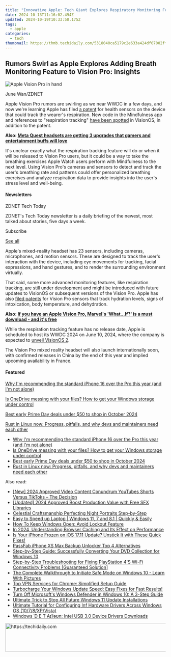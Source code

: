 ```yaml
---
title: "Innovative Apple: Tech Giant Explores Respiratory Monitoring Feature in Newest Vision Pro Wearable - Insights"
date: 2024-10-13T11:16:02.494Z
updated: 2024-10-19T10:33:50.175Z
tags:
  - apple
categories:
  - tech
thumbnail: https://thmb.techidaily.com/5318040ca5179c2e633a424df07002ffecf49f8c5fba9d132e9a804f9e655142.jpg
---
```


## Rumors Swirl as Apple Explores Adding Breath Monitoring Feature to Vision Pro: Insights

![Apple Vision Pro in hand](https://www.zdnet.com/a/img/resize/3222a64cb7eae075014546937a233f8c8d794bb3/2024/02/05/349f4742-9a64-472f-9898-659d5605c313/dsc01195-2.jpg?auto=webp&width=1280)

June Wan/ZDNET

Apple Vision Pro rumors are swirling as we near WWDC in a few days, and now we're learning Apple has filed [a patent](https://ppubs.uspto.gov/dirsearch-public/print/downloadPdf/20240090818) for health sensors on the device that could track the wearer's respiration. New code in the Mindfulness app and references to "respiration tracking" [have been spotted](https://www.macrumors.com/2024/06/03/apple-vision-pro-mindfulness-respiration/) in VisionOS, in addition to the patent.

**Also: [Meta Quest headsets are getting 3 upgrades that gamers and entertainment buffs will love](https://www.zdnet.com/article/meta-quest-headsets-are-getting-3-upgrades-that-gamers-and-entertainment-buffs-will-love/)**

It's unclear exactly what the respiration tracking feature will do or when it will be released to Vision Pro users, but it could be a way to take the breathing exercises Apple Watch users perform with Mindfulness to the next level. Using Vision Pro's cameras and sensors to detect and track the user's breathing rate and patterns could offer personalized breathing exercises and analyze respiration data to provide insights into the user's stress level and well-being.

#### Newsletters

ZDNET Tech Today

ZDNET's Tech Today newsletter is a daily briefing of the newest, most talked about stories, five days a week.

 Subscribe

[See all](https://www.zdnet.com/newsletters/)

Apple's mixed-reality headset has 23 sensors, including cameras, microphones, and motion sensors. These are designed to track the user's interaction with the device, including eye movements for tracking, facial expressions, and hand gestures, and to render the surrounding environment virtually. 

That said, some more advanced monitoring features, like respiration tracking, are still under development and might be introduced with future updates to VisionOS or subsequent versions of the Vision Pro. Apple has also [filed patents](https://www.myhealthyapple.com/6-ways-apple-plans-to-use-vision-pro-in-health-monitoring-and-assisting-with-medical-impairment-issues/) for Vision Pro sensors that track hydration levels, signs of intoxication, body temperature, and dehydration.

**Also: [If you have an Apple Vision Pro, Marvel's 'What…If?' is a must download - and it's free](https://www.zdnet.com/article/marvels-what-if-brings-immersive-vr-to-apple-vision-pro-for-free/)**

While the respiration tracking feature has no release date, Apple is scheduled to host its WWDC 2024 on June 10, 2024, where the company is expected to [unveil VisionOS 2](https://www.zdnet.com/article/10-things-id-like-to-see-in-visionos-2-0/).

The Vision Pro mixed reality headset will also launch internationally soon, with confirmed releases in China by the end of this year and implied upcoming availability in France. 

#### Featured

[Why I'm recommending the standard iPhone 16 over the Pro this year (and I'm not alone)](https://www.zdnet.com/article/why-im-recommending-the-standard-iphone-16-over-the-pro-this-year-and-im-not-alone/ "Why I'm recommending the standard iPhone 16 over the Pro this year (and I'm not alone)")

[Is OneDrive messing with your files? How to get your Windows storage under control](https://www.zdnet.com/article/is-onedrive-messing-with-your-files-how-to-get-your-windows-storage-under-control/ "Is OneDrive messing with your files? How to get your Windows storage under control")

[Best early Prime Day deals under $50 to shop in October 2024](https://www.zdnet.com/article/best-early-prime-day-deals-under-50/ "Best early Prime Day deals under $50 to shop in October 2024")

[Rust in Linux now: Progress, pitfalls, and why devs and maintainers need each other](https://www.zdnet.com/article/rust-in-linux-now-progress-pitfalls-and-why-devs-and-maintainers-need-each-other/ "Rust in Linux now: Progress, pitfalls, and why devs and maintainers need each other")

* [Why I'm recommending the standard iPhone 16 over the Pro this year (and I'm not alone)](https://www.zdnet.com/article/why-im-recommending-the-standard-iphone-16-over-the-pro-this-year-and-im-not-alone/ "Why I'm recommending the standard iPhone 16 over the Pro this year (and I'm not alone)")
* [Is OneDrive messing with your files? How to get your Windows storage under control](https://www.zdnet.com/article/is-onedrive-messing-with-your-files-how-to-get-your-windows-storage-under-control/ "Is OneDrive messing with your files? How to get your Windows storage under control")
* [Best early Prime Day deals under $50 to shop in October 2024](https://www.zdnet.com/article/best-early-prime-day-deals-under-50/ "Best early Prime Day deals under $50 to shop in October 2024")
* [Rust in Linux now: Progress, pitfalls, and why devs and maintainers need each other](https://www.zdnet.com/article/rust-in-linux-now-progress-pitfalls-and-why-devs-and-maintainers-need-each-other/ "Rust in Linux now: Progress, pitfalls, and why devs and maintainers need each other")

<ins class="adsbygoogle"
     style="display:block"
     data-ad-format="autorelaxed"
     data-ad-client="ca-pub-7571918770474297"
     data-ad-slot="1223367746"></ins>

<ins class="adsbygoogle"
     style="display:block"
     data-ad-client="ca-pub-7571918770474297"
     data-ad-slot="8358498916"
     data-ad-format="auto"
     data-full-width-responsive="true"></ins>

<span class="atpl-alsoreadstyle">Also read:</span>
<div><ul>
<li><a href="https://youtube-web.techidaily.com/024-approved-video-content-conundrum-youtubes-shorts-versus-tiktoks-the-decision/"><u>[New] 2024 Approved Video Content Conundrum YouTubes Shorts Versus TikToks – The Decision</u></a></li>
<li><a href="https://youtube-sure.techidaily.com/ed-2024-approved-boost-production-value-with-free-sfx-libraries/"><u>[Updated] 2024 Approved Boost Production Value with Free SFX Libraries</u></a></li>
<li><a href="https://desktop-recording.techidaily.com/celestial-craftsmanship-perfecting-night-portraits-step-by-step/"><u>Celestial Craftsmanship Perfecting Night Portraits Step-by-Step</u></a></li>
<li><a href="https://tech-haven.techidaily.com/easy-to-speed-up-laptop-windows-11-7-and-81-quickly-and-easily/"><u>Easy to Speed up Laptop | Windows 11, 7 and 8.1 | Quickly & Easily</u></a></li>
<li><a href="https://win11.techidaily.com/how-to-keep-windows-open-avoid-lockout-feature/"><u>How To Keep Windows Open: Avoid Lockout Feature</u></a></li>
<li><a href="https://twitter-videos.techidaily.com/in-2024-understanding-browser-caching-and-its-effect-on-performance/"><u>In 2024, Understanding Browser Caching and Its Effect on Performance</u></a></li>
<li><a href="https://blog-min.techidaily.com/is-your-iphone-frozen-on-ios-1711-update-unstick-it-with-these-quick-fixes/"><u>Is Your iPhone Frozen on iOS 17.11 Update? Unstick It with These Quick Fixes!</u></a></li>
<li><a href="https://ios-unlock.techidaily.com/passfab-iphone-xs-max-backup-unlocker-top-4-alternatives-by-drfone-ios/"><u>PassFab iPhone XS Max Backup Unlocker Top 4 Alternatives</u></a></li>
<li><a href="https://tech-renaissance.techidaily.com/step-by-step-guide-successfully-converting-your-dvd-collection-for-windows-10/"><u>Step-by-Step Guide: Successfully Converting Your DVD Collection for Windows 10</u></a></li>
<li><a href="https://tech-renaissance.techidaily.com/step-by-step-troubleshooting-for-fixing-playstation-4s-wi-fi-connectivity-problems-guaranteed-solution/"><u>Step-by-Step Troubleshooting for Fixing PlayStation 4'S Wi-Fi Connectivity Problems [Guaranteed Solution]</u></a></li>
<li><a href="https://tech-renaissance.techidaily.com/the-complete-walkthrough-to-initiate-safe-mode-on-windows-10-learn-with-pictures/"><u>The Complete Walkthrough to Initiate Safe Mode on Windows 10 - Learn With Pictures</u></a></li>
<li><a href="https://tech-renaissance.techidaily.com/top-vpn-services-for-chrome-simplified-setup-guide/"><u>Top VPN Services for Chrome: Simplified Setup Guide</u></a></li>
<li><a href="https://tech-renaissance.techidaily.com/turbocharge-your-windows-update-speed-easy-fixes-for-fast-results/"><u>Turbocharge Your Windows Update Speed: Easy Fixes for Fast Results!</u></a></li>
<li><a href="https://tech-renaissance.techidaily.com/turn-off-microsofts-windows-defender-in-windows-10-a-3-step-guide/"><u>Turn Off Microsoft's Windows Defender in Windows 10: A 3-Step Guide</u></a></li>
<li><a href="https://tech-renaissance.techidaily.com/ultimate-trick-to-stop-all-future-windows-11-update-installations/"><u>Ultimate Trick to Stop All Future Windows 11 Update Installations</u></a></li>
<li><a href="https://tech-renaissance.techidaily.com/ultimate-tutorial-for-configuring-inf-hardware-drivers-across-windows-os-1078xpvista/"><u>Ultimate Tutorial for Configuring Inf Hardware Drivers Across Windows OS (10/7/8/XP/Vista)</u></a></li>
<li><a href="https://hardware-help.techidaily.com/windows-d-e-t-alen-intel-usb-30-device-drivers-downloads/"><u>Windows ˈD E T Aɪˈləʊn: Intel USB 3.0 Device Drivers Downloads</u></a></li>
</ul></div>

<!-- affiliate ads begin -->
<a href="https://laganoo.pxf.io/c/5597632/1484909/16446" target="_top" id="1484909">
  <img src="//a.impactradius-go.com/display-ad/16446-1484909" border="0" alt="https://techidaily.com" width="728" height="90"/>
</a>
<img height="0" width="0" src="https://laganoo.pxf.io/i/5597632/1484909/16446" style="position:absolute;visibility:hidden;" border="0" />
<!-- affiliate ads end -->

